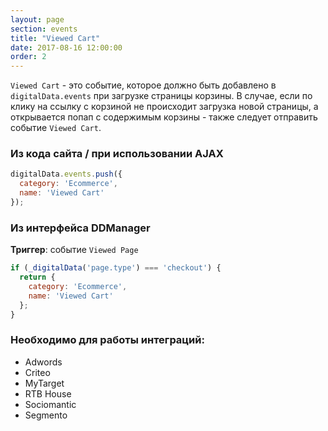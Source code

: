 ```yaml
---
layout: page
section: events
title: "Viewed Cart"
date: 2017-08-16 12:00:00
order: 2
---
```

`Viewed Cart` - это событие, которое должно быть добавлено в `digitalData.events` при загрузке страницы корзины. В случае, если по клику на ссылку с корзиной не происходит загрузка новой страницы, а открывается попап с содержимым корзины - также следует отправить событие `Viewed Cart`.

### Из кода сайта / при использовании AJAX
```javascript
digitalData.events.push({
  category: 'Ecommerce',
  name: 'Viewed Cart'
});
```

### Из интерфейса DDManager
**Триггер**: событие `Viewed Page`
```javascript
if (_digitalData('page.type') === 'checkout') {
  return {
    category: 'Ecommerce',
    name: 'Viewed Cart'
  };
}
```

### Необходимо для работы интеграций:
* Adwords
* Criteo
* MyTarget
* RTB House
* Sociomantic
* Segmento